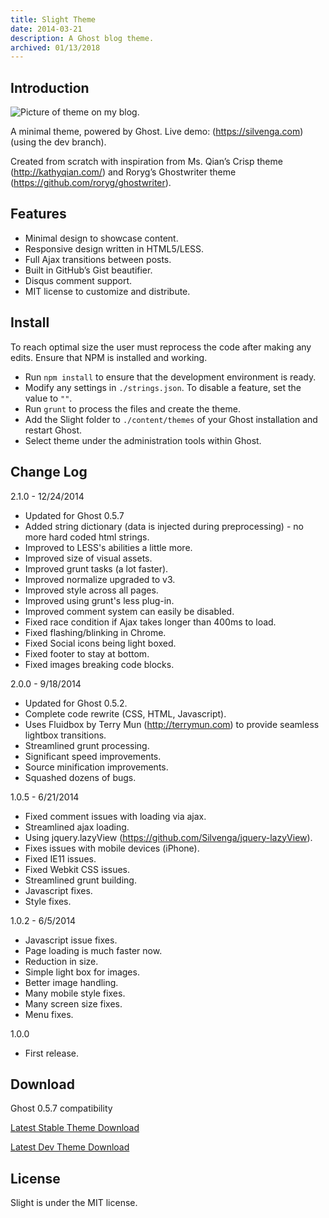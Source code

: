 ```yaml
---
title: Slight Theme
date: 2014-03-21
description: A Ghost blog theme.
archived: 01/13/2018
---
```


## Introduction

![Picture of theme on my blog.](/content/images/2014/09/2014-09-28_11-35-03.png)

A minimal theme, powered by Ghost. Live demo: (https://silvenga.com) (using the dev branch).

Created from scratch with inspiration from Ms. Qian’s Crisp theme (http://kathyqian.com/) and Roryg’s Ghostwriter theme (https://github.com/roryg/ghostwriter).

## Features

* Minimal design to showcase content.
* Responsive design written in HTML5/LESS.
* Full Ajax transitions between posts.
* Built in GitHub’s Gist beautifier.
* Disqus comment support.
* MIT license to customize and distribute.

## Install

To reach optimal size the user must reprocess the code after making any edits. Ensure that NPM is installed and working.

* Run `npm install` to ensure that the development environment is ready.
* Modify any settings in `./strings.json`. To disable a feature, set the value to `""`.
* Run `grunt` to process the files and create the theme.
* Add the Slight folder to `./content/themes` of your Ghost installation and restart Ghost.
* Select theme under the administration tools within Ghost.

## Change Log

2.1.0 - 12/24/2014

* Updated for Ghost 0.5.7
* Added string dictionary (data is injected during preprocessing) - no more hard coded html strings.
* Improved to LESS's abilities a little more.
* Improved size of visual assets.
* Improved grunt tasks (a lot faster).
* Improved normalize upgraded to v3.
* Improved style across all pages.
* Improved using grunt's less plug-in.
* Improved comment system can easily be disabled.
* Fixed race condition if Ajax takes longer than 400ms to load.
* Fixed flashing/blinking in Chrome.
* Fixed Social icons being light boxed.
* Fixed footer to stay at bottom.
* Fixed images breaking code blocks.

2.0.0 - 9/18/2014

* Updated for Ghost 0.5.2.
* Complete code rewrite (CSS, HTML, Javascript).
* Uses Fluidbox by Terry Mun (http://terrymun.com) to provide seamless lightbox transitions.
* Streamlined grunt processing.
* Significant speed improvements.
* Source minification improvements.
* Squashed dozens of bugs.

1.0.5 - 6/21/2014

* Fixed comment issues with loading via ajax.
* Streamlined ajax loading.
* Using jquery.lazyView (https://github.com/Silvenga/jquery-lazyView).
* Fixes issues with mobile devices (iPhone).
* Fixed IE11 issues.
* Fixed Webkit CSS issues.
* Streamlined grunt building.
* Javascript fixes.
* Style fixes.

1.0.2 - 6/5/2014

* Javascript issue fixes.
* Page loading is much faster now.
* Reduction in size.
* Simple light box for images.
* Better image handling.
* Many mobile style fixes.
* Many screen size fixes.
* Menu fixes.

1.0.0

* First release.

## Download

Ghost 0.5.7 compatibility

[Latest Stable Theme Download](https://github.com/Silvenga/Slight-Theme/archive/stable.zip)

[Latest Dev Theme Download](https://github.com/Silvenga/Slight-Theme/archive/master.zip)

## License

Slight is under the MIT license.
